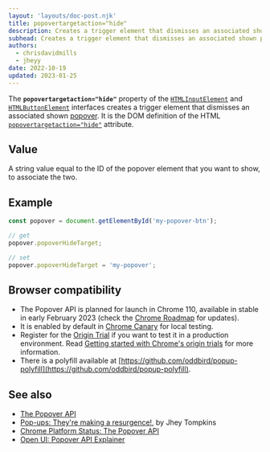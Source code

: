 ```yaml
---
layout: 'layouts/doc-post.njk'
title: popovertargetaction="hide"
description: Creates a trigger element that dismisses an associated shown popover.
subhead: Creates a trigger element that dismisses an associated shown popover.
authors:
  - chrisdavidmills
  - jheyy
date: 2022-10-19
updated: 2023-01-25
---
```


The **`popovertargetaction="hide"`** property of the [`HTMLInputElement`](https://developer.mozilla.org/docs/Web/API/HTMLInputElement) and [`HTMLButtonElement`](https://developer.mozilla.org/docs/Web/API/HTMLButtonElement) interfaces creates a trigger element that dismisses an associated shown [popover](/docs/web-platform/popover-api/). It is the DOM definition of the HTML [`popovertargetaction="hide"`](/docs/web-platform/popover-api/popoverhidetarget-attribute) attribute.

## Value

A string value equal to the ID of the popover element that you want to show, to associate the two.

## Example

```js
const popover = document.getElementById('my-popover-btn');

// get
popover.popoverHideTarget;

// set
popover.popoverHideTarget = 'my-popover';
```

## Browser compatibility

* The Popover API is planned for launch in Chrome 110, available in stable in early February 2023 (check the [Chrome Roadmap](https://chromestatus.com/roadmap) for updates).
* It is enabled by default in [Chrome Canary](https://www.google.com/chrome/canary/) for local testing.
* Register for the [Origin Trial](/origintrials/#/view_trial/4500221927649968129) if you want to test it in a production environment. Read [Getting started with Chrome's origin trials](/docs/web-platform/origin-trials/) for more information.
* There is a polyfill available at [https://github.com/oddbird/popup-polyfill](https://github.com/oddbird/popup-polyfill).

## See also

* [The Popover API](/docs/web-platform/popover-api/)
* [Pop-ups: They're making a resurgence!](/blog/pop-ups-theyre-making-a-resurgence/), by Jhey Tompkins
* [Chrome Platform Status: The Popover API](https://chromestatus.com/feature/5463833265045504)
* [Open UI: Popover API Explainer](https://open-ui.org/components/popover.research.explainer)
